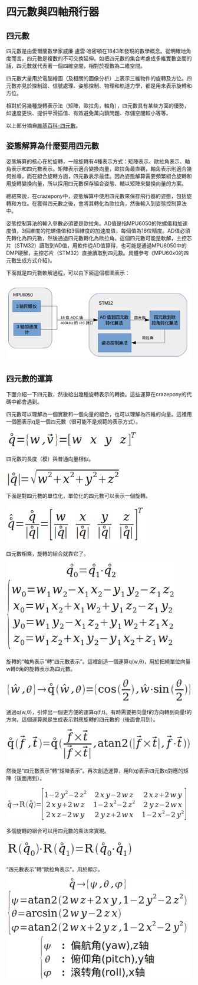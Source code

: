 
#  四元數與四軸飛行器



## 四元數
四元數是由愛爾蘭數學家威廉·盧雲·哈密頓在1843年發現的數學概念。從明確地角度而言，四元數是複數的不可交換延伸。如把四元數的集合考慮成多維實數空間的話，四元數就代表著一個四維空間，相對於複數為二維空間。

四元數大量用於電腦繪圖（及相關的圖像分析）上表示三維物件的旋轉及方位。四元數亦見於控制論、信號處理、姿態控制、物理和軌道力學，都是用來表示旋轉和方位。

相對於另幾種旋轉表示法（矩陣，歐拉角，軸角），四元數具有某些方面的優勢，如速度更快、提供平滑插值、有效避免萬向鎖問題、存儲空間較小等等。

以上部分摘自[維基百科-四元數](http://zh.wikipedia.org/wiki/%E5%9B%9B%E5%85%83%E6%95%B0)。

## 姿態解算為什麼要用四元數
姿態解算的核心在於旋轉，一般旋轉有4種表示方式：矩陣表示、歐拉角表示、軸角表示和四元數表示。矩陣表示適合變換向量，歐拉角最直觀，軸角表示則適合幾何推導，而在組合旋轉方面，四元數表示最佳。因為姿態解算需要頻繁組合旋轉和用旋轉變換向量，所以採用四元數保存組合姿態、輔以矩陣來變換向量的方案。

總結來說，在crazepony中，姿態解算中使用四元數來保存飛行器的姿態，包括旋轉和方位。在獲得四元數之後，會將其轉化為歐拉角，然後輸入到姿態控制算法中。

姿態控制算法的輸入參數必須要是歐拉角。AD值是指MPU6050的陀螺儀和加速度值，3個維度的陀螺儀值和3個維度的加速度值，每個值為16位精度。AD值必須先轉化為四元數，然後通過四元數轉化為歐拉角。這個四元數可能是軟解，主控芯片（STM32）讀取到AD值，用軟件從AD值算得，也可能是通過MPU6050中的DMP硬解，主控芯片（STM32）直接讀取到四元數。具體參考《MPU60x0的四元數生成方式介紹》。

下面就是四元數軟解過程，可以由下面這個框圖表示：

![](/assets/img/mpu6050-quaternion.png)


## 四元數的運算
下面介紹一下四元數，然後給出幾種旋轉表示的轉換。這些運算在crazepony的代碼中都會遇到。

四元數可以理解為一個實數和一個向量的組合，也可以理解為四維的向量。這裡用一個圈表示q是一個四元數（很可能不是規範的表示方式）。

![](/assets/img/quaternions-01.png)

四元數的長度（模）與普通向量相似。

![](/assets/img/quaternions-02.png)


下面是對四元數的單位化，單位化的四元數可以表示一個旋轉。

![](/assets/img/quaternions-03.png)


四元數相乘，旋轉的組合就靠它了。

![](/assets/img/quaternions-04.png)

旋轉的“軸角表示”轉“四元數表示”。這裡創造一個運算q(w,θ)，用於把繞單位向量w轉θ角的旋轉表示為四元數。

![](/assets/img/quaternions-05.png)

通過q(w,θ)，引伸出一個更方便的運算q(f,t)。有時需要把向量f的方向轉到向量t的方向，這個運算就是生成表示對應旋轉的四元數的（後面會用到）。

![](/assets/img/quaternions-06.png)

然後是“四元數表示”轉“矩陣表示”。再次創造運算，用R(q)表示四元數q對應的矩陣（後面用到）。

![](/assets/img/quaternions-07.jpg)

多個旋轉的組合可以用四元數的乘法來實現。

![](/assets/img/quaternions-08.png)


“四元數表示”轉“歐拉角表示”。用於顯示。

![](/assets/img/quaternions-09.png)



